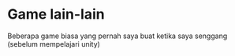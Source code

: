 # Game lain-lain
Beberapa game biasa yang pernah saya buat ketika saya senggang (sebelum mempelajari unity)
